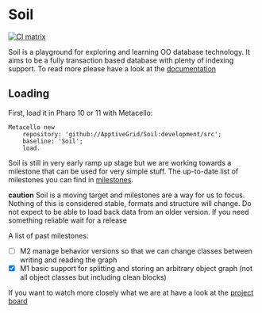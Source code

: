 # Soil

[![CI matrix](https://github.com//ApptiveGrid/Soil/actions/workflows/build.yml/badge.svg)](https://github.com//ApptiveGrid/Soil/actions/workflows/build.yml)

Soil is a playground for exploring and learning OO database technology. It aims to be a fully transaction based database with plenty of indexing support. To read more please have a look at the [documentation](./docs/soil.md)

## Loading

First, load it in Pharo 10 or 11 with Metacello:

```smalltalk
Metacello new 
	repository: 'github://ApptiveGrid/Soil:development/src';
	baseline: 'Soil';
	load.
```

Soil is still in very early ramp up stage but we are working towards a milestone that can be used for very simple stuff. The up-to-date list of milestones you can find in [milestones](https://github.com/ApptiveGrid/Soil/milestones).

**caution** Soil is a moving target and milestones are a way for us to focus. Nothing of this is considered stable, formats and structure will change. Do not expect to be able to load back data from an older version. If you need something reliable wait for a release

A list of past milestones: 

- [ ] M2 manage behavior versions so that we can change classes between writing and reading the graph 
- [x] M1 basic support for splitting and storing an arbitrary object graph (not all object classes but including clean blocks)

If you want to watch more closely what we are at have a look at the [project board](https://github.com/orgs/ApptiveGrid/projects/2)
